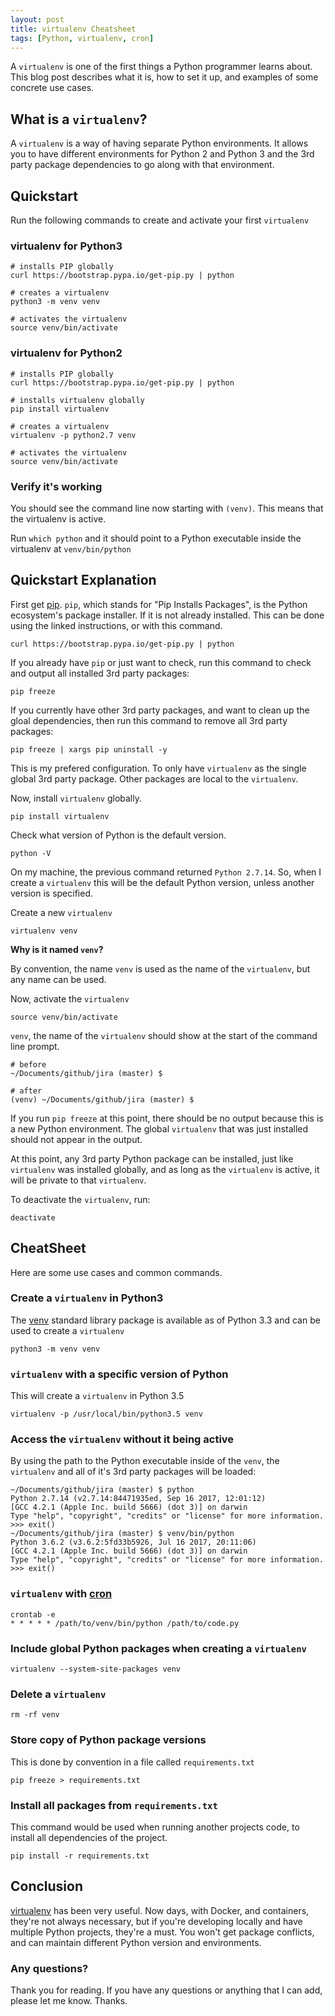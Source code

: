 ```yaml
---
layout: post
title: virtualenv Cheatsheet
tags: [Python, virtualenv, cron]
---
```


A `virtualenv` is one of the first things a Python programmer learns about. This blog post describes what it is, how to set it up, and examples of some concrete use cases.

## What is a `virtualenv`?

A `virtualenv` is a way of having separate Python environments. It allows you to have different environments for Python 2 and Python 3 and the 3rd party package dependencies to go along with that environment.

## Quickstart

Run the following commands to create and activate your first `virtualenv`

### virtualenv for Python3

```
# installs PIP globally
curl https://bootstrap.pypa.io/get-pip.py | python

# creates a virtualenv
python3 -m venv venv

# activates the virtualenv
source venv/bin/activate
```

### virtualenv for Python2

```
# installs PIP globally
curl https://bootstrap.pypa.io/get-pip.py | python

# installs virtualenv globally
pip install virtualenv

# creates a virtualenv
virtualenv -p python2.7 venv

# activates the virtualenv
source venv/bin/activate
```

### Verify it's working

You should see the command line now starting with `(venv)`. This means that the virtualenv is active.

Run `which python` and it should point to a Python executable inside the virtualenv at `venv/bin/python`

## Quickstart Explanation

First get [pip](https://pypi.org/project/pip/). `pip`, which stands for "Pip Installs Packages", is the Python ecosystem's package installer. If it is not already installed. This can be done using the linked instructions, or with this command.

```
curl https://bootstrap.pypa.io/get-pip.py | python
```

If you already have `pip` or just want to check, run this command to check and output all installed 3rd party packages:

```
pip freeze
```

If you currently have other 3rd party packages, and want to clean up the gloal dependencies, then run this command to remove all 3rd party packages:

```
pip freeze | xargs pip uninstall -y
```

This is my prefered configuration. To only have `virtualenv` as the single global 3rd party package. Other packages are local to the `virtualenv`.

Now, install `virtualenv` globally.

```
pip install virtualenv
```

Check what version of Python is the default version.

```
python -V
```

On my machine, the previous command returned `Python 2.7.14`. So, when I create a `virtualenv` this will be the default Python version, unless another version is specified.

Create a new `virtualenv`

```
virtualenv venv
```

**Why is it named `venv`?**

By convention, the name `venv` is used as the name of the `virtualenv`, but any name can be used.

Now, activate the `virtualenv`

```
source venv/bin/activate
```

`venv`, the name of the `virtualenv` should show at the start of the command line prompt.

```
# before
~/Documents/github/jira (master) $

# after
(venv) ~/Documents/github/jira (master) $
```

If you run `pip freeze` at this point, there should be no output because this is a new Python environment. The global `virtualenv` that was just installed should not appear in the output.

At this point, any 3rd party Python package can be installed, just like `virtualenv` was installed globally, and as long as the `virtualenv` is active, it will be private to that `virtualenv`.

To deactivate the `virtualenv`, run:

```
deactivate
```

## CheatSheet

Here are some use cases and common commands.

### Create a `virtualenv` in Python3

The [venv](https://docs.python.org/3/library/venv.html) standard library package is available as of Python 3.3 and can be used to create a `virtualenv`

```
python3 -m venv venv
```

### `virtualenv` with a specific version of Python

This will create a `virtualenv` in Python 3.5

```
virtualenv -p /usr/local/bin/python3.5 venv
```

### Access the `virtualenv` without it being active

By using the path to the Python executable inside of the `venv`, the `virtualenv` and all of it's 3rd party packages will be loaded:

```
~/Documents/github/jira (master) $ python
Python 2.7.14 (v2.7.14:84471935ed, Sep 16 2017, 12:01:12)
[GCC 4.2.1 (Apple Inc. build 5666) (dot 3)] on darwin
Type "help", "copyright", "credits" or "license" for more information.
>>> exit()
~/Documents/github/jira (master) $ venv/bin/python
Python 3.6.2 (v3.6.2:5fd33b5926, Jul 16 2017, 20:11:06)
[GCC 4.2.1 (Apple Inc. build 5666) (dot 3)] on darwin
Type "help", "copyright", "credits" or "license" for more information.
>>> exit()
```

### `virtualenv` with [cron](https://en.wikipedia.org/wiki/Cron)

```
crontab -e
* * * * * /path/to/venv/bin/python /path/to/code.py
```

### Include global Python packages when creating a `virtualenv`

```
virtualenv --system-site-packages venv
```

### Delete a `virtualenv`

```
rm -rf venv
```

### Store copy of Python package versions

This is done by convention in a file called `requirements.txt`

```
pip freeze > requirements.txt
```

### Install all packages from `requirements.txt`

This command would be used when running another projects code, to install all dependencies of the project.

```
pip install -r requirements.txt
```

## Conclusion

[virtualenv](https://virtualenv.pypa.io/en/stable/) has been very useful. Now days, with Docker, and containers, they're not always necessary, but if you're developing locally and have multiple Python projects, they're a must. You won't get package conflicts, and can maintain different Python version and environments.

### Any questions?

Thank you for reading. If you have any questions or anything that I can add, please let me know. Thanks.
